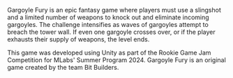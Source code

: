 Gargoyle Fury is an epic fantasy game where players must use a slingshot and a limited number of weapons to knock out and eliminate incoming gargoyles. The challenge intensifies as waves of gargoyles attempt to breach the tower wall. If even one gargoyle crosses over, or if the player exhausts their supply of weapons, the level ends.

This game was developed using Unity as part of the Rookie Game Jam Competition for MLabs' Summer Program 2024. Gargoyle Fury is an original game created by the team Bit Builders.
